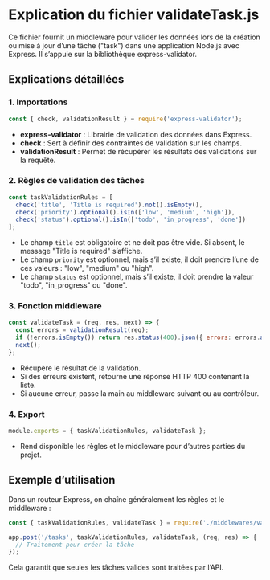 # Explication du fichier validateTask.js

Ce fichier fournit un middleware pour valider les données lors de la création ou mise à jour d’une tâche ("task") dans une application Node.js avec Express. Il s’appuie sur la bibliothèque express-validator.

## Explications détaillées

### 1. Importations
```js
const { check, validationResult } = require('express-validator');
```
- **express-validator** : Librairie de validation des données dans Express.
- **check** : Sert à définir des contraintes de validation sur les champs.
- **validationResult** : Permet de récupérer les résultats des validations sur la requête.

### 2. Règles de validation des tâches
```js
const taskValidationRules = [
  check('title', 'Title is required').not().isEmpty(),
  check('priority').optional().isIn(['low', 'medium', 'high']),
  check('status').optional().isIn(['todo', 'in_progress', 'done'])
];
```
- Le champ `title` est obligatoire et ne doit pas être vide. Si absent, le message "Title is required" s’affiche.
- Le champ `priority` est optionnel, mais s’il existe, il doit prendre l’une de ces valeurs : "low", "medium" ou "high".
- Le champ `status` est optionnel, mais s’il existe, il doit prendre la valeur "todo", "in_progress" ou "done".

### 3. Fonction middleware
```js
const validateTask = (req, res, next) => {
  const errors = validationResult(req);
  if (!errors.isEmpty()) return res.status(400).json({ errors: errors.array() });
  next();
};
```
- Récupère le résultat de la validation.
- Si des erreurs existent, retourne une réponse HTTP 400 contenant la liste.
- Si aucune erreur, passe la main au middleware suivant ou au contrôleur.

### 4. Export
```js
module.exports = { taskValidationRules, validateTask };
```
- Rend disponible les règles et le middleware pour d’autres parties du projet.

## Exemple d’utilisation
Dans un routeur Express, on chaîne généralement les règles et le middleware :
```js
const { taskValidationRules, validateTask } = require('./middlewares/validateTask');

app.post('/tasks', taskValidationRules, validateTask, (req, res) => {
  // Traitement pour créer la tâche
});
```
Cela garantit que seules les tâches valides sont traitées par l’API.